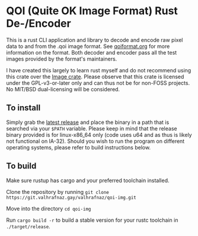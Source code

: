 # QOI (Quite OK Image Format) Rust De-/Encoder

This is a rust CLI application and library to decode and encode raw pixel data to and from the .qoi image format.
See [qoiformat.org](https://qoiformat.org/) for more information on the format. Both decoder and encoder pass all the test images provided by the format's maintainers.

I have created this largely to learn rust myself and do not recommend using this crate over the [Image crate](https://crates.io/crates/image).
Please observe that this crate is licensed under the GPL-v3-or-later only and can thus not be for non-FOSS projects. No MIT/BSD dual-licensing will be considered.

## To install

Simply grab the [latest release](https://git.valhrafnaz.gay/valhrafnaz/qoi-img/releases/latest) and place the binary in a path that is searched via your `$PATH` variable. Please keep in mind that the release binary provided is for linux-x86_64 only (code uses u64 and as thus is likely not functional on IA-32). Should you wish to run the program on different operating systems, please refer to build instructions below.

## To build

Make sure rustup has cargo and your preferred toolchain installed.

Clone the repository by running `git clone https://git.valhrafnaz.gay/valhrafnaz/qoi-img.git`

Move into the directory `cd qoi-img`

Run `cargo build -r` to build a stable version for your rustc toolchain in `./target/release`. 

